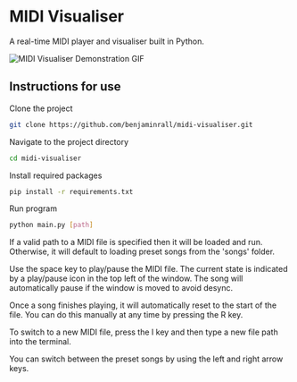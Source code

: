 # MIDI Visualiser
A real-time MIDI player and visualiser built in Python.

![MIDI Visualiser Demonstration GIF](https://github.com/user-attachments/assets/6bbbe8f7-e93b-4289-8eb1-d0823b3c3bfe)

## Instructions for use
Clone the project
```bash
git clone https://github.com/benjaminrall/midi-visualiser.git
```

Navigate to the project directory
```bash
cd midi-visualiser
```

Install required packages
```bash
pip install -r requirements.txt
```

Run program
```bash
python main.py [path]
```
If a valid path to a MIDI file is specified then it will be loaded and run.
Otherwise, it will default to loading preset songs from the 'songs' folder.

Use the space key to play/pause the MIDI file. The current state is indicated by a play/pause icon in the top left of the window. The song will automatically pause if the window is moved to avoid desync.

Once a song finishes playing, it will automatically reset to the start of the file. You can do this manually at any time by pressing the R key.

To switch to a new MIDI file, press the I key and then type a new file path into the terminal.

You can switch between the preset songs by using the left and right arrow keys.
